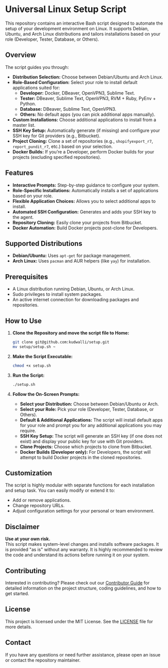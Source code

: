 # Universal Linux Setup Script

This repository contains an interactive Bash script designed to automate the setup of your development environment on Linux. It supports Debian, Ubuntu, and Arch Linux distributions and tailors installations based on your role (Developer, Tester, Database, or Others).

## Overview

The script guides you through:
- **Distribution Selection:** Choose between Debian/Ubuntu and Arch Linux.
- **Role-Based Configuration:** Select your role to install default applications suited for:
  - **Developer:** Docker, DBeaver, OpenVPN3, Sublime Text.
  - **Tester:** DBeaver, Sublime Text, OpenVPN3, RVM + Ruby, PyEnv + Python.
  - **Database:** DBeaver, Sublime Text, OpenVPN3.
  - **Others:** No default apps (you can pick additional apps manually).
- **Custom Installations:** Choose additional applications to install from a master list.
- **SSH Key Setup:** Automatically generate (if missing) and configure your SSH key for Git providers (e.g., Bitbucket).
- **Project Cloning:** Clone a set of repositories (e.g., `shopifyexport_r7`, `report_pundit_r7`, etc.) based on your selection.
- **Docker Builds:** If you’re a Developer, perform Docker builds for your projects (excluding specified repositories).

## Features

- **Interactive Prompts:** Step-by-step guidance to configure your system.
- **Role-Specific Installations:** Automatically installs a set of applications based on your role.
- **Flexible Application Choices:** Allows you to select additional apps to install.
- **Automated SSH Configuration:** Generates and adds your SSH key to the agent.
- **Repository Cloning:** Easily clone your projects from Bitbucket.
- **Docker Automation:** Build Docker projects post-clone for Developers.

## Supported Distributions

- **Debian/Ubuntu:** Uses `apt-get` for package management.
- **Arch Linux:** Uses `pacman` and AUR helpers (like `yay`) for installation.

## Prerequisites

- A Linux distribution running Debian, Ubuntu, or Arch Linux.
- Sudo privileges to install system packages.
- An active internet connection for downloading packages and repositories.

## How to Use

1. **Clone the Repository and move the script file to Home:**

   ```bash
   git clone git@github.com:kudwalli/setup.git
   mv setup/setup.sh ~
   ```

2. **Make the Script Executable:**

   ```bash
   chmod +x setup.sh
   ```

3. **Run the Script:**

   ```bash
   ./setup.sh
   ```

4. **Follow the On-Screen Prompts:**

   - **Select your Distribution:** Choose between Debian/Ubuntu or Arch.
   - **Select your Role:** Pick your role (Developer, Tester, Database, or Others).
   - **Default & Additional Applications:** The script will install default apps for your role and prompt you for any additional applications you may require.
   - **SSH Key Setup:** The script will generate an SSH key (if one does not exist) and display your public key for use with Git providers.
   - **Clone Projects:** Choose which projects to clone from Bitbucket.
   - **Docker Builds (Developer only):** For Developers, the script will attempt to build Docker projects in the cloned repositories.

## Customization

The script is highly modular with separate functions for each installation and setup task. You can easily modify or extend it to:
- Add or remove applications.
- Change repository URLs.
- Adjust configuration settings for your personal or team environment.

## Disclaimer

**Use at your own risk.**  
This script makes system-level changes and installs software packages. It is provided "as is" without any warranty. It is highly recommended to review the code and understand its actions before running it on your system.

## Contributing

Interested in contributing? Please check out our [Contributor Guide](CONTRIBUTING.md) for detailed information on the project structure, coding guidelines, and how to get started.

## License

This project is licensed under the MIT License. See the [LICENSE](LICENSE) file for more details.

## Contact

If you have any questions or need further assistance, please open an issue or contact the repository maintainer.




